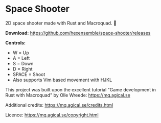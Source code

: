 # Space Shooter

2D space shooter made with Rust and Macroquad. 👾

**Download:** https://github.com/hexensemble/space-shooter/releases

**Controls:**
- W = Up
- A = Left
- S = Down
- D = Right
- SPACE = Shoot
- Also supports Vim based movement with HJKL

This project was built upon the excellent tutorial "Game development in Rust with Macroquad" by Olle Wreede:
https://mq.agical.se

Additional credits:
https://mq.agical.se/credits.html

Licence:
https://mq.agical.se/copyright.html
